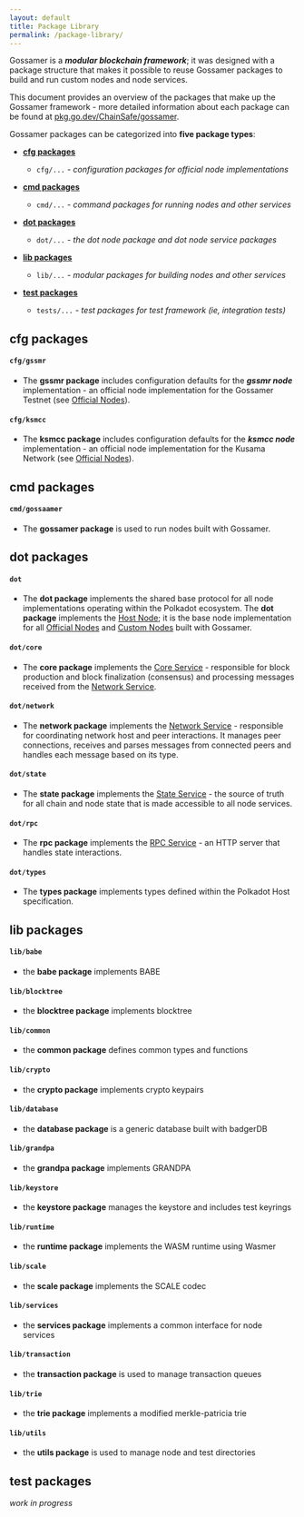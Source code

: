 ```yaml
---
layout: default
title: Package Library
permalink: /package-library/
---
```


Gossamer is a ***modular blockchain framework***; it was designed with a package structure that makes it possible to reuse Gossamer packages to build and run custom nodes and node services.

This document provides an overview of the packages that make up the Gossamer framework - more detailed information about each package can be found at [pkg.go.dev/ChainSafe/gossamer](https://pkg.go.dev/github.com/ChainSafe/gossamer).

Gossamer packages can be categorized into **five package types**:

- **[cfg packages](#cfg-packages)**

    - `cfg/...` - _configuration packages for official node implementations_

- **[cmd packages](#cmd-packages)**

    - `cmd/...` - _command packages for running nodes and other services_

- **[dot packages](#dot-packages)**

    - `dot/...` - _the dot node package and dot node service packages_

- **[lib packages](#lib-packages)**

    - `lib/...` - _modular packages for building nodes and other services_

- **[test packages](#test-packages)**

    - `tests/...` - _test packages for test framework (ie, integration tests)_

## cfg packages

#### `cfg/gssmr`

- The **gssmr package** includes configuration defaults for the ***gssmr node*** implementation - an official node implementation for the Gossamer Testnet (see [Official Nodes](Gossamer-Architecture#official-nodes)).

#### `cfg/ksmcc`

- The **ksmcc package** includes configuration defaults for the ***ksmcc node*** implementation - an official node implementation for the Kusama Network (see [Official Nodes](Gossamer-Architecture#official-nodes)).

## cmd packages

#### `cmd/gossaamer`

- The **gossamer package** is used to run nodes built with Gossamer.

## dot packages

#### `dot`

- The **dot package** implements the shared base protocol for all node implementations operating within the Polkadot ecosystem. The **dot package** implements the [Host Node](Gossamer-Architecture#host-node); it is the base node implementation for all [Official Nodes](Gossamer-Architecture#official-nodes) and [Custom Nodes](Gossamer-Architecture#custom-nodes) built with Gossamer.

#### `dot/core`

- The **core package** implements the [Core Service](Gossamer-Architecture#Core-Service) -  responsible for block production and block finalization (consensus) and processing messages received from the [Network Service](Gossamer-Architecture#Network-Service).

#### `dot/network`

- The **network package** implements the [Network Service](Gossamer-Architecture#Network-Service) - responsible for coordinating network host and peer interactions. It manages peer connections, receives and parses messages from connected peers and handles each message based on its type.

#### `dot/state`

- The **state package** implements the [State Service](Gossamer-Architecture#State-Service) - the source of truth for all chain and node state that is made accessible to all node services.

#### `dot/rpc`

- The **rpc package** implements the [RPC Service](Gossamer-Architecture#RPC-Service) - an HTTP server that handles state interactions.

#### `dot/types`

- The **types package** implements types defined within the Polkadot Host specification.

## lib packages

#### `lib/babe`

- the **babe package** implements BABE

#### `lib/blocktree`

- the **blocktree package** implements blocktree

#### `lib/common`

- the **common package** defines common types and functions

#### `lib/crypto`

- the **crypto package** implements crypto keypairs

#### `lib/database`

- the **database package** is a generic database built with badgerDB

#### `lib/grandpa`

- the **grandpa package** implements GRANDPA

#### `lib/keystore`

- the **keystore package** manages the keystore and includes test keyrings

#### `lib/runtime`

- the **runtime package** implements the WASM runtime using Wasmer

#### `lib/scale`

- the **scale package** implements the SCALE codec

#### `lib/services`

- the **services package** implements a common interface for node services

#### `lib/transaction`

- the **transaction package** is used to manage transaction queues

#### `lib/trie`

- the **trie package** implements a modified merkle-patricia trie

#### `lib/utils`

- the **utils package** is used to manage node and test directories

## test packages

_work in progress_
